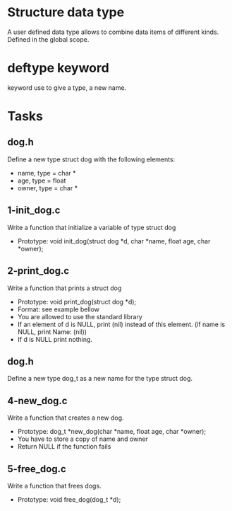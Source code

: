 # Structure data type
A user defined data type allows to combine data items of
different kinds. Defined in the global scope.

# deftype keyword
keyword use to give a type, a new name.

# Tasks
## dog.h
Define a new type struct dog with the following elements:
- name, type = char *
- age, type = float
- owner, type = char *

## 1-init_dog.c
Write a function that initialize a variable of type struct dog
- Prototype: void init_dog(struct dog *d, char *name, float age, char *owner);

## 2-print_dog.c
Write a function that prints a struct dog
- Prototype: void print_dog(struct dog *d);
- Format: see example bellow
- You are allowed to use the standard library
- If an element of d is NULL, print (nil) instead of this element. (if name is NULL, print Name: (nil))
- If d is NULL print nothing.

## dog.h
Define a new type dog_t as a new name for the type struct dog.

## 4-new_dog.c
Write a function that creates a new dog.
- Prototype: dog_t *new_dog(char *name, float age, char *owner);
- You have to store a copy of name and owner
- Return NULL if the function fails

## 5-free_dog.c
Write a function that frees dogs.
- Prototype: void free_dog(dog_t *d);





